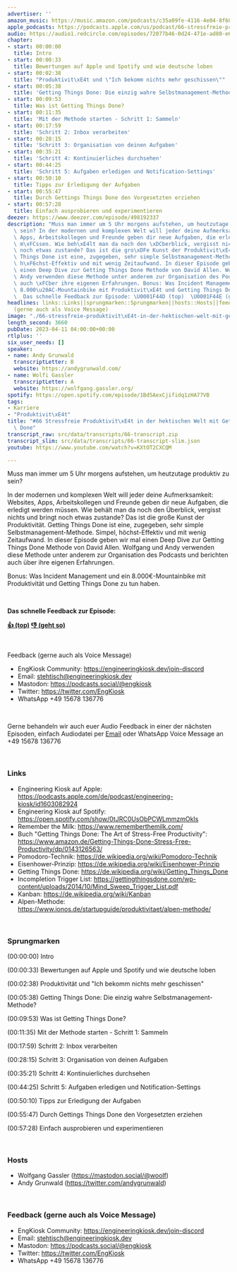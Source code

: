 ```yaml
---
advertiser: ''
amazon_music: https://music.amazon.com/podcasts/c35a09fe-4116-4e04-8f68-77d61b112e46/episodes/0a93103b-9115-4156-924a-8bd3fc23988a/engineering-kiosk-66-stressfreie-produktivit%C3%A4t-in-der-hektischen-welt-mit-getting-things-done
apple_podcasts: https://podcasts.apple.com/us/podcast/66-stressfreie-produktivit%C3%A4t-in-der-hektischen-welt/id1603082924?i=1000608300485&uo=4
audio: https://audio1.redcircle.com/episodes/72077b46-0d24-471e-ad80-e620f297fb07/stream.mp3
chapter:
- start: 00:00:00
  title: Intro
- start: 00:00:33
  title: Bewertungen auf Apple und Spotify und wie deutsche loben
- start: 00:02:38
  title: "Produktivit\xE4t und \"Ich bekomm nichts mehr geschissen\""
- start: 00:05:38
  title: 'Getting Things Done: Die einzig wahre Selbstmanagement-Methode?'
- start: 00:09:53
  title: Was ist Getting Things Done?
- start: 00:11:35
  title: 'Mit der Methode starten - Schritt 1: Sammeln'
- start: 00:17:59
  title: 'Schritt 2: Inbox verarbeiten'
- start: 00:28:15
  title: 'Schritt 3: Organisation von deinen Aufgaben'
- start: 00:35:21
  title: 'Schritt 4: Kontinuierliches durchsehen'
- start: 00:44:25
  title: 'Schritt 5: Aufgaben erledigen und Notification-Settings'
- start: 00:50:10
  title: Tipps zur Erledigung der Aufgaben
- start: 00:55:47
  title: Durch Gettings Things Done den Vorgesetzten erziehen
- start: 00:57:28
  title: Einfach ausprobieren und experimentieren
deezer: https://www.deezer.com/episode/498192337
description: "Muss man immer um 5 Uhr morgens aufstehen, um heutzutage produktiv zu\
  \ sein? In der modernen und komplexen Welt will jeder deine Aufmerksamkeit: Websites,\
  \ Apps, Arbeitskollegen und Freunde geben dir neue Aufgaben, die erledigt werden\
  \ m\xFCssen. Wie beh\xE4lt man da noch den \xDCberblick, vergisst nichts und bringt\
  \ noch etwas zustande? Das ist die gro\xDFe Kunst der Produktivit\xE4t. Getting\
  \ Things Done ist eine, zugegeben, sehr simple Selbstmanagement-Methode. Simpel,\
  \ h\xF6chst-Effektiv und mit wenig Zeitaufwand. In dieser Episode geben wir mal\
  \ einen Deep Dive zur Getting Things Done Methode von David Allen. Wolfgang und\
  \ Andy verwenden diese Methode unter anderem zur Organisation des Podcasts und berichten\
  \ auch \xFCber ihre eigenen Erfahrungen. Bonus: Was Incident Management und ein\
  \ 8.000\u20AC-Mountainbike mit Produktivit\xE4t und Getting Things Done zu tun haben.\
  \  Das schnelle Feedback zur Episode: \U0001F44D (top)  \U0001F44E (geht so)"
headlines: links::Links||sprungmarken::Sprungmarken||hosts::Hosts||feedback-gerne-auch-als-voice-message::Feedback
  (gerne auch als Voice Message)
image: "./66-stressfreie-produktivit\xE4t-in-der-hektischen-welt-mit-getting-things-done.jpg"
length_second: 3660
pubDate: 2023-04-11 04:00:00+00:00
rtlplus: ''
six_user_needs: []
speaker:
- name: Andy Grunwald
  transcriptLetter: B
  website: https://andygrunwald.com/
- name: Wolfi Gassler
  transcriptLetter: A
  website: https://wolfgang.gassler.org/
spotify: https://open.spotify.com/episode/1Bd5AexCjifidq1zHA77VB
tags:
- Karriere
- "Produktivit\xE4t"
title: "#66 Stressfreie Produktivit\xE4t in der hektischen Welt mit Getting Things\
  \ Done"
transcript_raw: src/data/transcripts/66-transcript.zip
transcript_slim: src/data/transcripts/66-transcript-slim.json
youtube: https://www.youtube.com/watch?v=KXtOT2CXCQM

---
```

<p>Muss man immer um 5 Uhr morgens aufstehen, um heutzutage produktiv zu sein?</p><p>In der modernen und komplexen Welt will jeder deine Aufmerksamkeit: Websites, Apps, Arbeitskollegen und Freunde geben dir neue Aufgaben, die erledigt werden müssen. Wie behält man da noch den Überblick, vergisst nichts und bringt noch etwas zustande? Das ist die große Kunst der Produktivität. Getting Things Done ist eine, zugegeben, sehr simple Selbstmanagement-Methode. Simpel, höchst-Effektiv und mit wenig Zeitaufwand. In dieser Episode geben wir mal einen Deep Dive zur Getting Things Done Methode von David Allen. Wolfgang und Andy verwenden diese Methode unter anderem zur Organisation des Podcasts und berichten auch über ihre eigenen Erfahrungen.</p><p>Bonus: Was Incident Management und ein 8.000€-Mountainbike mit Produktivität und Getting Things Done zu tun haben.</p><p><br></p><p><strong>Das schnelle Feedback zur Episode:</strong></p><p><a href="https://api.openpodcast.dev/feedback/66/upvote" rel="nofollow"><strong>👍 (top)</strong></a><strong>  </strong><a href="https://api.openpodcast.dev/feedback/66/downvote" rel="nofollow"><strong>👎 (geht so)</strong></a></p><p><br></p><p>Feedback (gerne auch als Voice Message)</p><ul><li>EngKiosk Community: <a href="https://engineeringkiosk.dev/join-discord">https://engineeringkiosk.dev/join-discord</a> </li><li>Email: <a href="mailto:stehtisch@engineeringkiosk.dev" rel="nofollow">stehtisch@engineeringkiosk.dev</a></li><li>Mastodon: <a href="https://podcasts.social/@engkiosk" rel="nofollow">https://podcasts.social/@engkiosk</a></li><li>Twitter: <a href="https://twitter.com/EngKiosk" rel="nofollow">https://twitter.com/EngKiosk</a></li><li>WhatsApp +49 15678 136776</li></ul><p><br></p><p>Gerne behandeln wir auch euer Audio Feedback in einer der nächsten Episoden, einfach Audiodatei per <a href="https://engineeringkiosk.dev/kontakt/">Email</a> oder WhatsApp Voice Message an +49 15678 136776</p><p><br></p><h3 id="links">Links</h3><ul><li>Engineering Kiosk auf Apple: <a href="https://podcasts.apple.com/de/podcast/engineering-kiosk/id1603082924" rel="nofollow">https://podcasts.apple.com/de/podcast/engineering-kiosk/id1603082924</a></li><li>Engineering Kiosk auf Spotify: <a href="https://open.spotify.com/show/0tJRC0UsObPCWLmmzmOkIs" rel="nofollow">https://open.spotify.com/show/0tJRC0UsObPCWLmmzmOkIs</a></li><li>Remember the Milk: <a href="https://www.rememberthemilk.com/" rel="nofollow">https://www.rememberthemilk.com/</a></li><li>Buch &#34;Getting Things Done: The Art of Stress-Free Productivity&#34;: <a href="https://www.amazon.de/Getting-Things-Done-Stress-Free-Productivity/dp/0143126563/" rel="nofollow">https://www.amazon.de/Getting-Things-Done-Stress-Free-Productivity/dp/0143126563/</a></li><li>Pomodoro-Technik: <a href="https://de.wikipedia.org/wiki/Pomodoro-Technik" rel="nofollow">https://de.wikipedia.org/wiki/Pomodoro-Technik</a></li><li>Eisenhower-Prinzip: <a href="https://de.wikipedia.org/wiki/Eisenhower-Prinzip" rel="nofollow">https://de.wikipedia.org/wiki/Eisenhower-Prinzip</a></li><li>Getting Things Done: <a href="https://de.wikipedia.org/wiki/Getting_Things_Done" rel="nofollow">https://de.wikipedia.org/wiki/Getting_Things_Done</a></li><li>Incompletion Trigger List: <a href="https://gettingthingsdone.com/wp-content/uploads/2014/10/Mind_Sweep_Trigger_List.pdf" rel="nofollow">https://gettingthingsdone.com/wp-content/uploads/2014/10/Mind_Sweep_Trigger_List.pdf</a></li><li>Kanban: <a href="https://de.wikipedia.org/wiki/Kanban" rel="nofollow">https://de.wikipedia.org/wiki/Kanban</a></li><li>Alpen-Methode: <a href="https://www.ionos.de/startupguide/produktivitaet/alpen-methode/" rel="nofollow">https://www.ionos.de/startupguide/produktivitaet/alpen-methode/</a></li></ul><p><br></p><h3 id="sprungmarken">Sprungmarken</h3><p>(00:00:00) Intro</p><p>(00:00:33) Bewertungen auf Apple und Spotify und wie deutsche loben</p><p>(00:02:38) Produktivität und &#34;Ich bekomm nichts mehr geschissen&#34;</p><p>(00:05:38) Getting Things Done: Die einzig wahre Selbstmanagement-Methode?</p><p>(00:09:53) Was ist Getting Things Done?</p><p>(00:11:35) Mit der Methode starten - Schritt 1: Sammeln</p><p>(00:17:59) Schritt 2: Inbox verarbeiten</p><p>(00:28:15) Schritt 3: Organisation von deinen Aufgaben</p><p>(00:35:21) Schritt 4: Kontinuierliches durchsehen</p><p>(00:44:25) Schritt 5: Aufgaben erledigen und Notification-Settings</p><p>(00:50:10) Tipps zur Erledigung der Aufgaben</p><p>(00:55:47) Durch Gettings Things Done den Vorgesetzten erziehen</p><p>(00:57:28) Einfach ausprobieren und experimentieren</p><p><br></p><h3 id="hosts">Hosts</h3><ul><li>Wolfgang Gassler (<a href="https://mastodon.social/@woolf" rel="nofollow">https://mastodon.social/@woolf</a>)</li><li>Andy Grunwald (<a href="https://twitter.com/andygrunwald" rel="nofollow">https://twitter.com/andygrunwald</a>)</li></ul><p><br></p><h3 id="feedback-gerne-auch-als-voice-message">Feedback (gerne auch als Voice Message)</h3><ul><li>EngKiosk Community: <a href="https://engineeringkiosk.dev/join-discord">https://engineeringkiosk.dev/join-discord</a> </li><li>Email: <a href="mailto:stehtisch@engineeringkiosk.dev" rel="nofollow">stehtisch@engineeringkiosk.dev</a></li><li>Mastodon: <a href="https://podcasts.social/@engkiosk" rel="nofollow">https://podcasts.social/@engkiosk</a></li><li>Twitter: <a href="https://twitter.com/EngKiosk" rel="nofollow">https://twitter.com/EngKiosk</a></li><li>WhatsApp +49 15678 136776</li></ul>